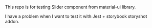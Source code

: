 This repo is for testing Slider component from material-ui library.

I have a problem when I want to test it with Jest + storybook storyshot addon.